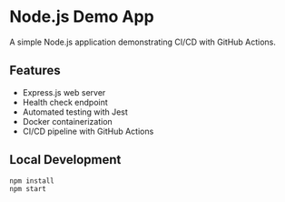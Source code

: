 # Node.js Demo App

A simple Node.js application demonstrating CI/CD with GitHub Actions.

## Features

- Express.js web server
- Health check endpoint
- Automated testing with Jest
- Docker containerization
- CI/CD pipeline with GitHub Actions

## Local Development

```bash
npm install
npm start
